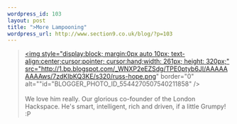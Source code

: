 ```yaml
--- 
wordpress_id: 103
layout: post
title: ">More Lampooning"
wordpress_url: http://www.section9.co.uk/blog/?p=103
---
```

><a onblur="try {parent.deselectBloggerImageGracefully();} catch(e) {}" href="http://1.bp.blogspot.com/_WNXP2eEZSdg/TPE0ptyb6JI/AAAAAAAAAws/7zdKIbKQ3KE/s1600/russ-hope.png"><img style="display:block; margin:0px auto 10px; text-align:center;cursor:pointer; cursor:hand;width: 261px; height: 320px;" src="http://1.bp.blogspot.com/_WNXP2eEZSdg/TPE0ptyb6JI/AAAAAAAAAws/7zdKIbKQ3KE/s320/russ-hope.png" border="0" alt=""id="BLOGGER_PHOTO_ID_5544270507540211858" /></a><br /><br />We love him really. Our glorious co-founder of the London Hackspace. He's smart, intelligent, rich and driven, if a little Grumpy! :P
